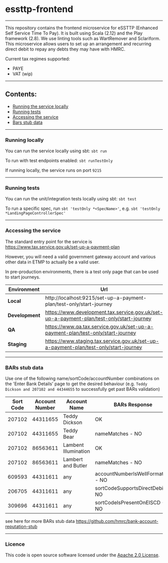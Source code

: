 # essttp-frontend

---

This repository contains the frontend microservice for eSSTTP (Enhanced Self Service Time To Pay). 
It is built using Scala (2.12) and the Play framework (2.8). We use linting tools such as WartRemover and Sclariform.
This microservice allows users to set up an arrangement and recurring direct debit to repay any debts they may have with HMRC.

Current tax regimes supported:
* PAYE
* VAT (wip)

---

## Contents:

* [Running the service locally](https://github.com/hmrc/essttp-frontend#running-locally)
* [Running tests](https://github.com/hmrc/essttp-frontend#running-tests)
* [Accessing the service](https://github.com/hmrc/essttp-frontend#accessing-the-service)
* [Bars stub data](https://github.com/hmrc/essttp-frontend#bars-stub-data)

---

### Running locally

You can run the service locally using sbt: `sbt run`

To run with test endpoints enabled: `sbt runTestOnly`

If running locally, the service runs on port `9215`

---

### Running tests

You can run the unit/integration tests locally using sbt: `sbt test`

To run a specific spec, run `sbt 'testOnly *<SpecName>'`, e.g. `sbt 'testOnly *LandingPageControllerSpec'`

---

### Accessing the service

The standard entry point for the service is https://www.tax.service.gov.uk/set-up-a-payment-plan

However, you will need a valid government gateway account and various other data in ETMP to actually be a valid user.

In pre-production environments, there is a test only page that can be used to start journeys.

| Environment | Url                                                                                      |
|-------------|------------------------------------------------------------------------------------------|
| **Local**       | http://localhost:9215/set-up-a-payment-plan/test-only/start-journey                      |
| **Development** | https://www.development.tax.service.gov.uk/set-up-a-payment-plan/test-only/start-journey |
| **QA**          | https://www.qa.tax.service.gov.uk/set-up-a-payment-plan/test-only/start-journey          |
| **Staging**     | https://www.staging.tax.service.gov.uk/set-up-a-payment-plan/test-only/start-journey     |

---

### BARs stub data
Use one of the following name/sortCode/accountNumber combinations on the 'Enter Bank Details' page
to get the desired behaviour (e.g. `Teddy Dickson and 207102 and 44344655` to successfully get past BARs validation)

| Sort Code | Account Number | Account Name         | BARs Response                     | Account Type |
|-----------|----------------|----------------------|-----------------------------------|--------------|
| 207102    | 44311655       | Teddy Dickson        | OK                                | Personal     |
| 207102    | 44311655       | Teddy Bear           | nameMatches - NO                  | Personal     |
| 207102    | 86563611       | Lambent Illumination | OK                                | Business     |
| 207102    | 86563611       | Lambert and Butler   | nameMatches - NO                  | Business     |
| 609593    | 44311611       | any                  | accountNumberIsWellFormatted - NO | any          |
| 206705    | 44311611       | any                  | sortCodeSupportsDirectDebit - NO  | any          |
| 309696    | 44311611       | any                  | sortCodeIsPresentOnEISCD - NO     | any          |

see here for more BARs stub data https://github.com/hmrc/bank-account-reputation-stub

---

### Licence
This code is open source software licensed under the [Apache 2.0 License]("http://www.apache.org/licenses/LICENSE-2.0.html").
